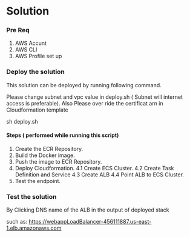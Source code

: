 # Solution

### Pre Req
1. AWS Accunt
2. AWS CLI
3. AWS Profile set up

### Deploy the solution

This solution can be deployed by running following command.

Please change subnet and vpc value in deploy.sh ( Subnet will internet access is preferable).
Also Please over ride the certificat arn in Cloudformation template

sh deploy.sh

#### Steps ( performed while running this script)

1. Create the ECR Repository.
2. Build the Docker image.
3. Push the image to ECR Repository.
4. Deploy Cloudformation.
   4.1 Create ECS Cluster.
   4.2 Create Task Definition and Service
   4.3 Create ALB
   4.4 Point ALB to ECS Cluster.
5. Test the endpoint.

### Test the solution

By Clicking DNS name of the ALB in the output of deployed stack

such as: https://webappLoadBalancer-456111887.us-east-1.elb.amazonaws.com


